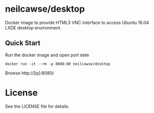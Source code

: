 neilcawse/desktop
=================

Docker image to provide HTML5 VNC interface to access Ubuntu 16.04 LXDE desktop environment.

Quick Start
-------------------------

Run the docker image and open port `8080`

```
docker run -it --rm -p 8080:80 neilcawse/desktop
```

Browse http://[ip]:8080/

License
=======

See the LICENSE file for details.

